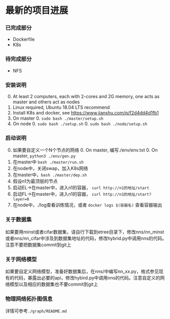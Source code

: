 # 最新的项目进展
### 已完成部分
- Dockerfile
- K8s
### 待完成部分
- NFS
### 安装说明
0. At least 2 computers, each with 2-cores and 2G memory, one acts as master and others act as nodes
0. Linux required, Ubuntu 18.04 LTS recommend
0. Install K8s and docker, see https://www.jianshu.com/p/f2d4dd4d1fb1
0. On master
    0. ```sudo bash ./master/setup.sh```
0. On node
    0. ```sudo bash ./setup.sh```
    0. ```sudo bash ./node/setup.sh```
### 启动说明
0. 如果要自定义一个N个节点的网络
    0. On master, 编写./env/env.txt
    0. On master, ```python3 ./env/gen.py```
0. 在master中 ```bash ./master/run.sh```
0. 在node中，关闭swap，加入K8s网络
0. 在master中，```bash ./master/dep.sh```
0. 假设n1为最顶层的节点
0. 启动EL->在master中，进入n1的容器， ```curl http://n1的地址/start```
0. 启动FL->在master中，进入n1的容器， ```curl http://n1的地址/start?layer=0```
0. 在node中，./log查看训练情况，或者 ```docker logs $(容器名)``` 查看容器输出
### 关于数据集
如果要用minst或者cifar数据集，请自行下载到etree目录下，修改nns/nn_minst或者nns/nn_cifar中涉及到数据集地址的代码，修改hybrid.py中调用nns的代码。注意不要把数据集commit到git上
### 关于网络模型
如果要自定义网络模型，准备好数据集后，在nns/中编写nn_xx.py，格式参见现有的代码，暴露出必要的api，修改hybird.py中调用nns的代码。注意自定义的网络模型以及相应的数据集也不要commit到git上
### 物理网络拓扑图信息
详情可参考`./graph/README.md`
